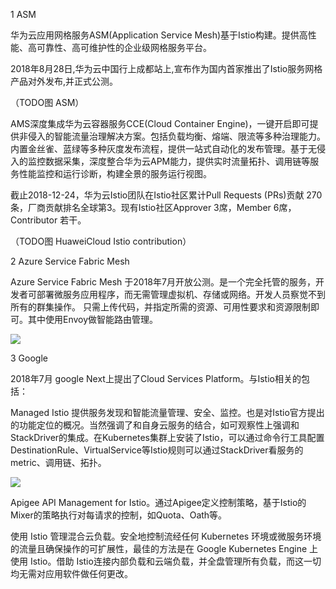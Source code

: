 
1	ASM

华为云应用网格服务ASM(Application Service Mesh)基于Istio构建。提供高性能、高可靠性、高可维护性的企业级网格服务平台。

2018年8月28日,华为云中国行上成都站上,宣布作为国内首家推出了Istio服务网格产品对外发布,并正式公测。

（TODO图 ASM）

AMS深度集成华为云容器服务CCE(Cloud Container Engine)，一键开启即可提供非侵入的智能流量治理解决方案。包括负载均衡、熔端、限流等多种治理能力。内置金丝雀、蓝绿等多种灰度发布流程，提供一站式自动化的发布管理。基于无侵入的监控数据采集，深度整合华为云APM能力，提供实时流量拓扑、调用链等服务性能监控和运行诊断，构建全景的服务运行视图。

截止2018-12-24，华为云Istio团队在Istio社区累计Pull Requests (PRs)贡献 270条，厂商贡献排名全球第3。现有Istio社区Approver 3席，Member 6席，Contributor 若干。

（TODO图 HuaweiCloud Istio contribution）

2	Azure Service Fabric Mesh 

Azure Service Fabric Mesh 于2018年7月开放公测。是一个完全托管的服务，开发者可部署微服务应用程序，而无需管理虚拟机、存储或网络。开发人员察觉不到所有的群集操作。 只需上传代码，并指定所需的资源、可用性要求和资源限制即可。其中使用Envoy做智能路由管理。

![](https://blog.tomkerkhove.be/content/images/2018/07/Traffic-Routing.png)

3	Google

2018年7月 google Next上提出了Cloud Services Platform。与Istio相关的包括：

Managed Istio 提供服务发现和智能流量管理、安全、监控。也是对Istio官方提出的功能定位的概况。当然强调了和自身云服务的结合，如可观察性上强调和StackDriver的集成。在Kubernetes集群上安装了Istio，可以通过命令行工具配置DestinationRule、VirtualService等Istio规则可以通过StackDriver看服务的metric、调用链、拓扑。

![](https://3.bp.blogspot.com/-0PF8lTgs2mc/W1ZeqBT0wAI/AAAAAAAAGHo/SirNgEV8SAQuepeZjrhRtdqi3t7abzyxgCLcBGAs/s1600/The%2BCloud%2BServices%2BPlatform%2Bfamily.png)

Apigee API Management for Istio。通过Apigee定义控制策略，基于Istio的Mixer的策略执行对每请求的控制，如Quota、Oath等。

使用 Istio 管理混合云负载。安全地控制流经任何 Kubernetes 环境或微服务环境的流量且确保操作的可扩展性，最佳的方法是在 Google Kubernetes Engine 上使用 Istio。借助 Istio连接内部负载和云端负载，并全盘管理所有负载，而这一切均无需对应用软件做任何更改。

